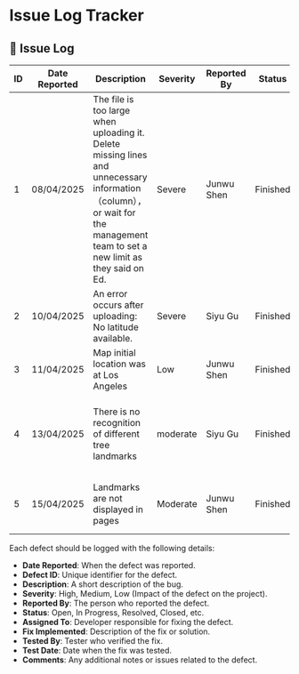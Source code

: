 # Issue Log Tracker


## 🚀 **Issue Log**
| **ID** | **Date Reported** | **Description** | **Severity** | **Reported By** | **Status** | **Assigned To** | **Fix Implemented** | **Tested By** | **Test Date** | **Comments** |
|---------------|-------------------|-----------------|--------------|-----------------|------------|-----------------|---------------------|---------------|---------------|--------------|
|1|08/04/2025| The file is too large when uploading it. Delete missing lines and unnecessary information（column）， or wait for the management team to set a new limit as they said on Ed. |Severe|Junwu Shen|Finished|Junwu Shen|Delete reapted column|Siyu Gu|10/04/2025|Successfully uploaded|
|2|10/04/2025|An error occurs after uploading: No latitude available.|Severe|Siyu Gu|Finished|Siyu Gu|Found latitude/longitude requires a shorthand and solved it.|Siyu Gu|11/04/2025| After rewriting the shorthand, succeeded |
|3|11/04/2025|Map initial location was at Los Angeles|Low|Junwu Shen|Finished|Junwu Shen|Click on Melbourne to save the map.|Junwu Shen|12/04/2025|Smart way to sovle it!|
|4|13/04/2025|There is no recognition of different tree landmarks|moderate|Siyu Gu|Finished|Junwu Shen|Perform data processing, classify trees according to their genus, and use ICONS in batches|Siyu Gu|14/04/2025|Icons could be improved but this version also works fine.|
|5|15/04/2025|Landmarks are not displayed in pages|Moderate|Junwu Shen|Finished|Siyu Gu|Column should be added with approved=1 when uploading the file|Junwu Shen|16/04/2025|Good job!|

Each defect should be logged with the following details:
- **Date Reported**: When the defect was reported.
- **Defect ID**: Unique identifier for the defect.
- **Description**: A short description of the bug.
- **Severity**: High, Medium, Low (Impact of the defect on the project).
- **Reported By**: The person who reported the defect.
- **Status**: Open, In Progress, Resolved, Closed, etc.
- **Assigned To**: Developer responsible for fixing the defect.
- **Fix Implemented**: Description of the fix or solution.
- **Tested By**: Tester who verified the fix.
- **Test Date**: Date when the fix was tested.
- **Comments**: Any additional notes or issues related to the defect.
